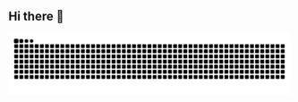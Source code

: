 ## Hi there 👋

  <picture>
    <source media="(prefers-color-scheme: dark)" srcset="https://raw.githubusercontent.com/stream2java/snake-code/output/github-contribution-grid-snake.svg" />
    <source media="(prefers-color-scheme: light)" srcset="https://raw.githubusercontent.com/stream2java/snake-code/output/github-contribution-grid-snake.svg" />
    <img alt="github-snake" src="https://raw.githubusercontent.com/stream2java/snake-code/output/github-contribution-grid-snake.svg" />
  </picture>
